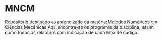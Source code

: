 # MNCM
Repositório destinado ao aprendizado da matéria: Métodos Numéricos em Ciências Mecânicas
Aqui encontra-se os programas da disciplina, assim como todos os relatórios com indicação de cada linha de código.
